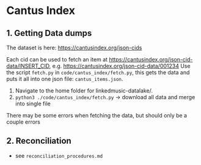 # Cantus Index

## 1. Getting Data dumps

The dataset is here: https://cantusindex.org/json-cids

Each cid can be used to fetch an item at https://cantusindex.org/json-cid-data/INSERT_CID, e.g. https://cantusindex.org/json-cid-data/001234
Use the script `fetch.py` in `code/cantus_index/fetch.py`, this gets the data and puts it all into one json file: `cantus_items.json`.

1. Navigate to the home folder for linkedmusic-datalake/.
2. ```python3 ./code/cantus_index/fetch.py``` -> download all data and merge into single file

There may be some errors when fetching the data, but should only be a couple errors


## 2. Reconciliation

- see `reconciliation_procedures.md`